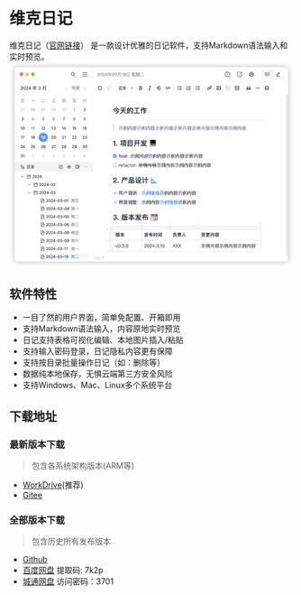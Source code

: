 # 维克日记

维克日记（[官网链接](https://vic-diary.netlify.app/)）
是一款设计优雅的日记软件，支持Markdown语法输入和实时预览。
![image](assets/images/screenshot.png)

## 软件特性

- 一目了然的用户界面，简单免配置、开箱即用
- 支持Markdown语法输入，内容原地实时预览
- 日记支持表格可视化编辑、本地图片插入/粘贴
- 支持输入密码登录，日记隐私内容更有保障
- 支持按目录批量操作日记（如：删除等）
- 数据纯本地保存，无惧云端第三方安全风险
- 支持Windows、Mac、Linux多个系统平台

## 下载地址

### 最新版本下载

> 包含各系统架构版本(ARM等)

- [WorkDrive](https://workdrive.zohopublic.com.cn/folder/qwvtha87ad103ba6444dbbad0c22c7de74137?layout=list)(推荐)
- [Gitee](https://gitee.com/vo-soft/vic-diary-release/releases/tag/latest)

### 全部版本下载

> 包含历史所有发布版本

- [Github](https://github.com/vo-soft/vic-diary-releases/releases)
- [百度网盘](https://pan.baidu.com/s/1t_JIbcJ_ZPK5D9o0NLJpDQ?pwd=7k2p) 提取码: 7k2p
- [城通网盘](https://url43.ctfile.com/d/3173743-60448486-923c16?p=3701) 访问密码：3701

